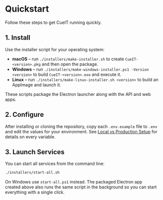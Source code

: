 # Quickstart

Follow these steps to get CueIT running quickly.

## 1. Install

Use the installer script for your operating system:

- **macOS** – run `./installers/make-installer.sh` to create `CueIT-<version>.pkg` and then open the package.
- **Windows** – run `./installers/make-windows-installer.ps1 -Version <version>` to build `CueIT-<version>.exe` and execute it.
- **Linux** – run `./installers/make-linux-installer.sh <version>` to build an AppImage and launch it.

These scripts package the Electron launcher along with the API and web apps.

## 2. Configure

After installing or cloning the repository, copy each `.env.example` file to `.env` and edit the values for your environment. See [Local vs Production Setup](environments.md) for details on every variable.

## 3. Launch Services

You can start all services from the command line:

```bash
./installers/start-all.sh
```

On Windows use `start-all.ps1` instead. The packaged Electron app created above also runs the same script in the background so you can start everything with a single click.
